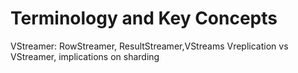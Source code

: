 # Terminology and Key Concepts

VStreamer: RowStreamer, ResultStreamer,VStreams
Vreplication vs VStreamer, implications on sharding
